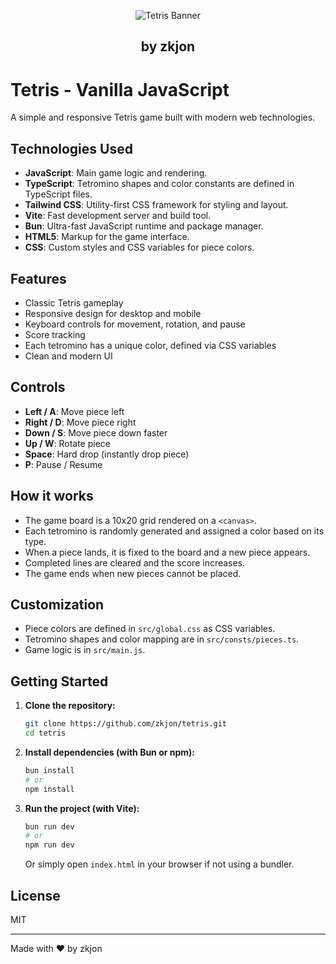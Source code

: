 
<p align="center">
  <img src="./public/icon.avif" alt="Tetris Banner" />
</p>
<h2 align="center">by zkjon</h2>

# Tetris - Vanilla JavaScript 

A simple and responsive Tetris game built with modern web technologies.

## Technologies Used

- **JavaScript**: Main game logic and rendering.
- **TypeScript**: Tetromino shapes and color constants are defined in TypeScript files.
- **Tailwind CSS**: Utility-first CSS framework for styling and layout.
- **Vite**: Fast development server and build tool.
- **Bun**: Ultra-fast JavaScript runtime and package manager.
- **HTML5**: Markup for the game interface.
- **CSS**: Custom styles and CSS variables for piece colors.

## Features

- Classic Tetris gameplay
- Responsive design for desktop and mobile
- Keyboard controls for movement, rotation, and pause
- Score tracking
- Each tetromino has a unique color, defined via CSS variables
- Clean and modern UI

## Controls

- **Left / A**: Move piece left
- **Right / D**: Move piece right
- **Down / S**: Move piece down faster
- **Up / W**: Rotate piece
- **Space**: Hard drop (instantly drop piece)
- **P**: Pause / Resume

## How it works

- The game board is a 10x20 grid rendered on a `<canvas>`.
- Each tetromino is randomly generated and assigned a color based on its type.
- When a piece lands, it is fixed to the board and a new piece appears.
- Completed lines are cleared and the score increases.
- The game ends when new pieces cannot be placed.

## Customization

- Piece colors are defined in `src/global.css` as CSS variables.
- Tetromino shapes and color mapping are in `src/consts/pieces.ts`.
- Game logic is in `src/main.js`.

## Getting Started

1. **Clone the repository:**
   ```sh
   git clone https://github.com/zkjon/tetris.git
   cd tetris
   ```

2. **Install dependencies (with Bun or npm):**
   ```sh
   bun install
   # or
   npm install
   ```

3. **Run the project (with Vite):**
   ```sh
   bun run dev
   # or
   npm run dev
   ```
   Or simply open `index.html` in your browser if not using a bundler.

## License

MIT

---

Made with ❤️ by zkjon
